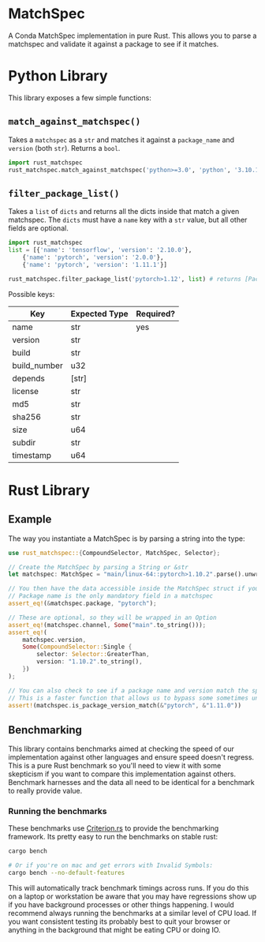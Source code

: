 # MatchSpec

A Conda MatchSpec implementation in pure Rust. This allows you to parse a matchspec and validate it against a package to see if it matches.

# Python Library

This library exposes a few simple functions:

## `match_against_matchspec()`

Takes a `matchspec` as a `str` and matches it against a `package_name` and `version` (both `str`). Returns a `bool`.

``` python
import rust_matchspec
rust_matchspec.match_against_matchspec('python>=3.0', 'python', '3.10.1') # returns True
```

## `filter_package_list()`

Takes a `list` of `dicts` and returns all the dicts inside that match a given matchspec. The `dicts` must have a `name` key with a `str` value, but all other fields are optional.

```python
import rust_matchspec
list = [{'name': 'tensorflow', 'version': '2.10.0'},
	{'name': 'pytorch', 'version': '2.0.0'},
	{'name': 'pytorch', 'version': '1.11.1'}]

rust_matchspec.filter_package_list('pytorch>1.12', list) # returns [PackageCandidate(name=pytorch)]
```

Possible keys:

| Key          | Expected Type | Required? |
|--------------|---------------|-----------|
| name         | str           | yes       |
| version      | str           |           |
| build        | str           |           |
| build_number | u32           |           |
| depends      | [str]         |           |
| license      | str           |           |
| md5          | str           |           |
| sha256       | str           |           |
| size         | u64           |           |
| subdir       | str           |           |
| timestamp    | u64           |           |

# Rust Library

## Example

The way you instantiate a MatchSpec is by parsing a string into the type:

```rust
use rust_matchspec::{CompoundSelector, MatchSpec, Selector};

// Create the MatchSpec by parsing a String or &str
let matchspec: MatchSpec = "main/linux-64::pytorch>1.10.2".parse().unwrap();

// You then have the data accessible inside the MatchSpec struct if you want it
// Package name is the only mandatory field in a matchspec
assert_eq!(&matchspec.package, "pytorch");

// These are optional, so they will be wrapped in an Option
assert_eq!(matchspec.channel, Some("main".to_string()));
assert_eq!(
	matchspec.version,
	Some(CompoundSelector::Single {
		selector: Selector::GreaterThan,
		version: "1.10.2".to_string(),
	})
);

// You can also check to see if a package name and version match the spec.
// This is a faster function that allows us to bypass some sometimes unnecessary tests like channel or subdir
assert!(matchspec.is_package_version_match(&"pytorch", &"1.11.0"))
```

## Benchmarking

This library contains benchmarks aimed at checking the speed of our implementation against other languages and ensure speed doesn't regress. This is a pure Rust benchmark so you'll need to view it with some skepticism if you want to compare this implementation against others. Benchmark harnesses and the data all need to be identical for a benchmark to really provide value.

### Running the benchmarks

These benchmarks use [Criterion.rs](https://bheisler.github.io/criterion.rs/book/criterion_rs.html) to provide the benchmarking framework. Its pretty easy to run the benchmarks on stable rust:

```bash
cargo bench 

# Or if you're on mac and get errors with Invalid Symbols:
cargo bench --no-default-features
```
This will automatically track benchmark timings across runs. If you do this on a laptop or workstation be aware that you may have regressions show up if you have background processes or other things happening. I would recommend always running the benchmarks at a similar level of CPU load. If you want consistent testing its probably best to quit your browser or anything in the background that might be eating CPU or doing IO.
